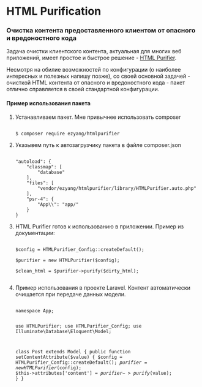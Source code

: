 <h1>
    HTML Purification
</h1>
<h3>Очистка контента предоставленного клиентом от опасного и вредоностного кода</h3>
<p>
Задача очистки клиентского контента, актуальная для многих веб приложений, имеет простое и
быстрое решение - <a href="http://htmlpurifier.org/">HTML Purifier</a>.
</p>
<p>
Несмотря на обилие возможностей по конфигурации (о наиболее интересных и полезных
напишу позже), со своей основной задачей - очисткой HTML контента от опасного и
вредоностного кода - пакет отлично справляется в своей стандартной конфигурации.
</p>
<h4>Пример использования пакета</h4>
<ol><li>
<p>Устанавливаем пакет. Мне привычнее использовать composer</p>
<pre><code>
$ composer require ezyang/htmlpurifier
</code></pre>
</li>
<li>
<p>Указывем путь к автозагрузчику пакета в файле composer.json</p>
<pre><code>
"autoload": {
    "classmap": [
        "database"
    ],
    "files": [
        "vendor/ezyang/htmlpurifier/library/HTMLPurifier.auto.php"
    ],
    "psr-4": {
        "App\\": "app/"
    }
}
</code></pre>
</li>
<li>
<p>HTML Purifier готов к использованию в приложении. Пример из документации:</p>
<pre><code>
$config = HTMLPurifier_Config::createDefault();<br>
$purifier = new HTMLPurifier($config);<br>
$clean_html = $purifier->purify($dirty_html);<br>
</code></pre>
</li>
<li>
<p>Пример использования в проекте Laravel. Контент автоматически очищается при передаче данных модели.</p>
<pre><code>
namespace App;

use HTMLPurifier;
use HTMLPurifier_Config;
use Illuminate\Database\Eloquent\Model;

class Post extends Model
{
    public function setContentAttribute($value)
    {
        $config = HTMLPurifier_Config::createDefault();
        $purifier = new HTMLPurifier($config);
        $this->attributes['content']  = $purifier->purify($value);
    }
}
</code></pre>
</li>
</ol>
